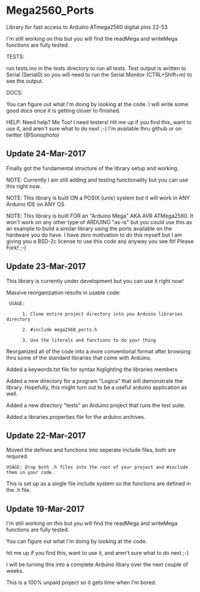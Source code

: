 
# Mega2560_Ports

Library for fast access to Arduino ATmega2560 digital pins 22-53

I'm still working on this but you will find the readMega and writeMega functions are fully tested.

TESTS:

run tests.ino in the tests directory to run all tests. Test output is written to Serial (Serial0) so you will need to run the Serial Monitor (CTRL+Shift+m) to see the output.

DOCS: 

You can figure out what I'm doing by looking at the code. I will write some good docs once it is getting closer to finished.

HELP:
Need help? Me Too! I need testers! Hit me up if you find this, want to use it, and aren't sure what to do next ;-) I'm available thru github or on twitter (@Sonophoto)

Update 24-Mar-2017
------------------

Finally got the fundamental structure of the library setup and working.

NOTE: Currently I am still adding and testing functionality but you can use this right now.

NOTE: This library is built ON a POSIX (unix) system but it will work in ANY Arduino IDE on ANY OS

NOTE: This library is built FOR an "Arduino Mega" AKA AVR ATMega2560. It won't work on any other type of ARDUINO "as-is" but you could use this as an example to build a similar library using the ports available on the hardware you do have. I have zero motivation to do this myself but I am giving you a BSD-2c license to use this code any anyway you see fit! Please Fork! ;-)

Update 23-Mar-2017
------------------

This library is currently under development but you can use it right now!

Massive reorganization results in usable code:

     USAGE:
 
          1. Clone entire project directory into you Arduino libraries directory

          2. #include mega2560_ports.h

          3. Use the literals and functions to do your thing


Reorganized all of the code into a more conventional format after browsing thru
   some of the standard libraries that come with Arduino.
   
Added a keywords.txt file for syntax higlighting the libraries members

Added a new directory for a program "Logica" that will demonstrate the library.
   Hopefully, this might turn out to be a useful arduino application as well.

Added a new directory "tests" an Arduino project that runs the test suite.

Added a libraries.properties file for the arduino archives.

Update 22-Mar-2017
------------------

Moved the defines and functions into seperate include files, both are required.

    USAGE: Drop both .h files into the root of your project and #include them in your code.
    
This is set up as a single file include system so the functions are defined in the .h file.
 

Update 19-Mar-2017
------------------

I'm still working on this but you will find the readMega and writeMega functions are fully tested.

You can figure out what I'm doing by looking at the code. 

hit me up if you find this, want to use it, and aren't sure what to do next ;-)

I will be turning this into a complete Arduino libary over the next couple of weeks.

This is a 100% unpaid project so it gets time when I'm bored.
